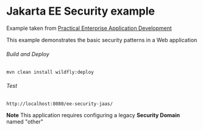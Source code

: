 Jakarta EE Security example
=====================================
Example taken from [Practical Enterprise Application Development](http://www.itbuzzpress.com/ebooks/java-ee-7-development-on-wildfly.html)

This example demonstrates the basic security patterns in a Web application
###### Build and Deploy
```shell
mvn clean install wildfly:deploy  
```

###### Test
```shell
http://localhost:8080/ee-security-jaas/
```
**Note** This application requires configuring a legacy **Security Domain** named "other" 
  
